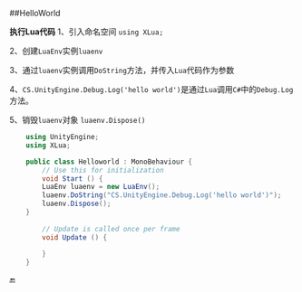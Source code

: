 ##HelloWorld

**执行Lua代码**
1、引入命名空间 `using XLua;`

2、创建`LuaEnv`实例`luaenv`

3、通过`luaenv`实例调用`DoString`方法，并传入`Lua`代码作为参数

4、`CS.UnityEngine.Debug.Log('hello world')`是通过`Lua`调用`C#`中的`Debug.Log`方法。

5、销毁`luaenv`对象 `luaenv.Dispose()`

```csharp
    using UnityEngine;
    using XLua;

    public class Helloworld : MonoBehaviour {
        // Use this for initialization
        void Start () {
        LuaEnv luaenv = new LuaEnv();
        luaenv.DoString("CS.UnityEngine.Debug.Log('hello world')");
        luaenv.Dispose();
    }
	
        // Update is called once per frame
        void Update () {
	
        }
    }
```

🔚